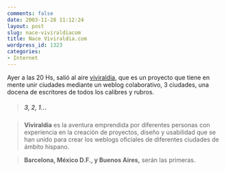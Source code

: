 ```yaml
---
comments: false
date: 2003-11-28 11:12:24
layout: post
slug: nace-viviraldiacom
title: Nace Viviraldia.com
wordpress_id: 1323
categories:
- Internet
---
```


Ayer a las 20 Hs, salió al aire [viviraldia](http://viviraldia.bitacoras.com), que es un proyecto que tiene en mente unir ciudades mediante un weblog colaborativo, 3 ciudades, una docena de escritores de todos los calibres y rubros.





> ##### 3, 2, 1…
> 
>   


> 
> **Viviraldia** es la aventura emprendida por diferentes personas con experiencia en la creación de proyectos, diseño y usabilidad que se han unido para crear los weblogs oficiales de diferentes ciudades de ámbito hispano.
> 
> 


> 
> **Barcelona, México D.F., y Buenos Aires,** serán las primeras.




 

